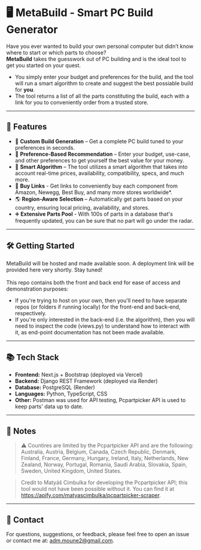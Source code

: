 # 🖥️ **MetaBuild** - Smart PC Build Generator

Have you ever wanted to build your own personal computer but didn’t know where to start or which parts to choose?  
**MetaBuild** takes the guesswork out of PC building and is the ideal tool to get you started on your quest.
- You simply enter your budget and preferences for the build, and the tool will run a smart algorithm to create and suggest the best possiable build for **you**.
- The tool returns a list of all the parts constituting the build, each with a link for you to conveniently order from a trusted store.
---

## 🚀 Features

- 🔧 **Custom Build Generation** – Get a complete PC build tuned to your preferences in seconds.
- 🧩 **Preference-Based Recommendation** – Enter your budget, use-case, and other preferences to get yourself the best value for your money.
- 🧮 **Smart Algorithm** – The tool utilizes a smart algorithm that takes into account real-time prices, availability, compatibility, specs, and much more.
- 🔗 **Buy Links** - Get links to conveniently buy each component from Amazon, Newegg, Best Buy, and many more stores worldwide*.
- 🌎 **Region-Aware Selection** – Automatically get parts based on your country, ensuring local pricing, availability, and stores.
- ➕ **Extensive Parts Pool** - With 100s of parts in a database that's frequently updated, you can be sure that no part will go under the radar.

---

## 🛠️ Getting Started

MetaBuild will be hosted and made available soon. A deployment link will be provided here very shortly. Stay tuned!  
<br>
This repo contains both the front and back end for ease of access and demonstration purposes:  
- If you're trying to host on your own, then you'll need to have separate repos (or folders if running locally) for the front-end and back-end, respectively. 
- If you're only interested in the back-end (i.e. the algorithm), then you will need to inspect the code (views.py) to understand how to interact with it, as end-point documentation has not been made available.

---

## 📚 Tech Stack

- **Frontend:** Next.js + Bootstrap (deployed via Vercel)
- **Backend:** Django REST Framework (deployed via Render)
- **Database:** PostgreSQL (Render)
- **Languages:** Python, TypeScript, CSS
- **Other:** Postman was used for API testing, Pcpartpicker API is used to keep parts' data up to date.

---

## 📝 Notes
> ⚠️ Countires are limited by the Pcpartpicker API and are the following: Australia, Austria, Belgium, Canada, Czech Republic, Denmark, Finland, France, Germany, Hungary, Ireland, Italy, Netherlands, New Zealand, Norway, Portugal, Romania, Saudi Arabia, Slovakia, Spain, Sweden, United Kingdom, United States.

> Credit to Matyáš Cimbulka for developing the Pcpartpicker API; this tool would not have been possible without it.
> You can find it at https://apify.com/matyascimbulka/pcpartpicker-scraper.

---

## 📩 Contact

For questions, suggestions, or feedback, please feel free to open an issue or contact me at: adm.moune2@gmail.com.
